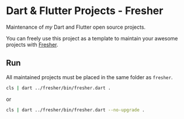 # Dart & Flutter Projects - Fresher

Maintenance of _my_ Dart and Flutter open source projects.

You can freely use this project as a template to maintain your awesome projects with [Fresher](https://github.com/signmotion/fresher).

## Run

All maintained projects must be placed in the same folder as `fresher`.

```sh
cls | dart ../fresher/bin/fresher.dart .
```

or

```sh
cls | dart ../fresher/bin/fresher.dart --no-upgrade .
```
